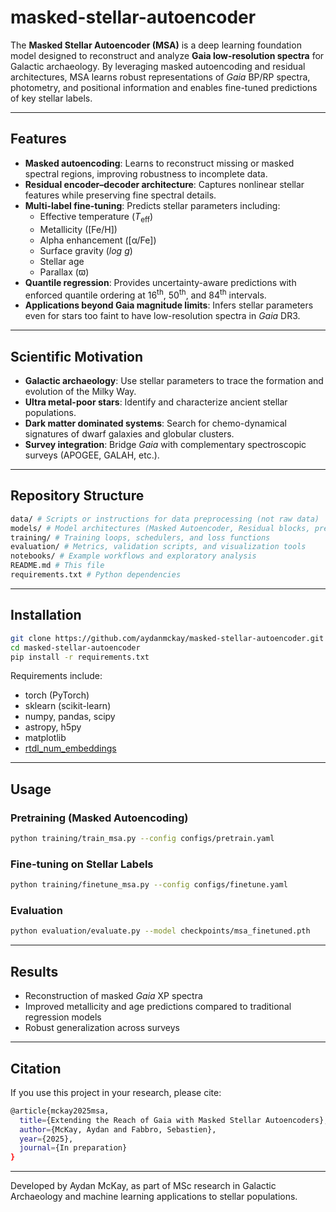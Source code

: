 # masked-stellar-autoencoder

The **Masked Stellar Autoencoder (MSA)** is a deep learning foundation model designed to reconstruct and analyze **Gaia low-resolution spectra** for Galactic archaeology. By leveraging masked autoencoding and residual architectures, MSA learns robust representations of *Gaia* BP/RP spectra, photometry, and positional information and enables fine-tuned predictions of key stellar labels.

---

## Features

- **Masked autoencoding**: Learns to reconstruct missing or masked spectral regions, improving robustness to incomplete data.  
- **Residual encoder–decoder architecture**: Captures nonlinear stellar features while preserving fine spectral details.  
- **Multi-label fine-tuning**: Predicts stellar parameters including:  
  - Effective temperature (*T*<sub>eff</sub>)  
  - Metallicity ([Fe/H])  
  - Alpha enhancement ([α/Fe])  
  - Surface gravity (*log g*)  
  - Stellar age
  - Parallax ($\varpi$)  
- **Quantile regression**: Provides uncertainty-aware predictions with enforced quantile ordering at 16<sup>th</sup>, 50<sup>th</sup>, and 84<sup>th</sup> intervals.  
- **Applications beyond Gaia magnitude limits**: Infers stellar parameters even for stars too faint to have low-resolution spectra in *Gaia* DR3.  

---

## Scientific Motivation

- **Galactic archaeology**: Use stellar parameters to trace the formation and evolution of the Milky Way.  
- **Ultra metal-poor stars**: Identify and characterize ancient stellar populations.  
- **Dark matter dominated systems**: Search for chemo-dynamical signatures of dwarf galaxies and globular clusters.  
- **Survey integration**: Bridge *Gaia* with complementary spectroscopic surveys (APOGEE, GALAH, etc.).  

---

## Repository Structure

```bash
data/ # Scripts or instructions for data preprocessing (not raw data)
models/ # Model architectures (Masked Autoencoder, Residual blocks, prediction heads)
training/ # Training loops, schedulers, and loss functions
evaluation/ # Metrics, validation scripts, and visualization tools
notebooks/ # Example workflows and exploratory analysis
README.md # This file
requirements.txt # Python dependencies
```

---

## Installation

```bash
git clone https://github.com/aydanmckay/masked-stellar-autoencoder.git
cd masked-stellar-autoencoder
pip install -r requirements.txt
```

Requirements include:
* torch (PyTorch)
* sklearn (scikit-learn)
* numpy, pandas, scipy
* astropy, h5py
* matplotlib
* [rtdl_num_embeddings](https://github.com/yandex-research/rtdl-num-embeddings)

---

## Usage

### Pretraining (Masked Autoencoding)
```bash
python training/train_msa.py --config configs/pretrain.yaml
```
### Fine-tuning on Stellar Labels
```bash
python training/finetune_msa.py --config configs/finetune.yaml
```
### Evaluation
```bash
python evaluation/evaluate.py --model checkpoints/msa_finetuned.pth
```

---

## Results

* Reconstruction of masked *Gaia* XP spectra
* Improved metallicity and age predictions compared to traditional regression models
* Robust generalization across surveys

---

## Citation
If you use this project in your research, please cite:
```bash
@article{mckay2025msa,
  title={Extending the Reach of Gaia with Masked Stellar Autoencoders},
  author={McKay, Aydan and Fabbro, Sebastien},
  year={2025},
  journal={In preparation}
}
```

---

Developed by Aydan McKay, as part of MSc research in Galactic Archaeology and machine learning applications to stellar populations.
